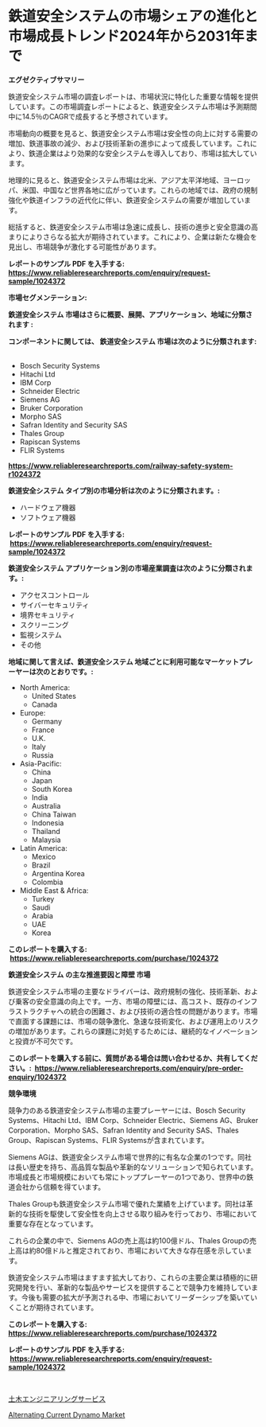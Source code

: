<p><h1>鉄道安全システムの市場シェアの進化と市場成長トレンド2024年から2031年まで</h1></p><p><strong>エグゼクティブサマリー</strong></p>
<p><p>鉄道安全システム市場の調査レポートは、市場状況に特化した重要な情報を提供しています。この市場調査レポートによると、鉄道安全システム市場は予測期間中に14.5％のCAGRで成長すると予想されています。</p><p>市場動向の概要を見ると、鉄道安全システム市場は安全性の向上に対する需要の増加、鉄道事故の減少、および技術革新の進歩によって成長しています。これにより、鉄道企業はより効果的な安全システムを導入しており、市場は拡大しています。</p><p>地理的に見ると、鉄道安全システム市場は北米、アジア太平洋地域、ヨーロッパ、米国、中国など世界各地に広がっています。これらの地域では、政府の規制強化や鉄道インフラの近代化に伴い、鉄道安全システムの需要が増加しています。</p><p>総括すると、鉄道安全システム市場は急速に成長し、技術の進歩と安全意識の高まりによりさらなる拡大が期待されています。これにより、企業は新たな機会を見出し、市場競争が激化する可能性があります。</p></p>
<p><strong>レポートのサンプル PDF を入手する: <a href="https://www.reliableresearchreports.com/enquiry/request-sample/1024372">https://www.reliableresearchreports.com/enquiry/request-sample/1024372</a></strong></p>
<p><strong>市場セグメンテーション:</strong></p>
<p><strong> 鉄道安全システム 市場はさらに概要、展開、アプリケーション、地域に分類されます :</strong></p>
<p><strong>コンポーネントに関しては、 鉄道安全システム 市場は次のように分類されます: &nbsp;</strong></p>
<p><ul><li>Bosch Security Systems</li><li>Hitachi Ltd</li><li>IBM Corp</li><li>Schneider Electric</li><li>Siemens AG</li><li>Bruker Corporation</li><li>Morpho SAS</li><li>Safran Identity and Security SAS</li><li>Thales Group</li><li>Rapiscan Systems</li><li>FLIR Systems</li></ul></p>
<p><strong><a href="https://www.reliableresearchreports.com/railway-safety-system-r1024372">https://www.reliableresearchreports.com/railway-safety-system-r1024372</a></strong></p>
<p><strong> 鉄道安全システム タイプ別の市場分析は次のように分類されます。:</strong></p>
<p><ul><li>ハードウェア機器</li><li>ソフトウェア機器</li></ul></p>
<p><strong>レポートのサンプル PDF を入手する: &nbsp;<a href="https://www.reliableresearchreports.com/enquiry/request-sample/1024372">https://www.reliableresearchreports.com/enquiry/request-sample/1024372</a></strong></p>
<p><strong> 鉄道安全システム アプリケーション別の市場産業調査は次のように分類されます。:</strong></p>
<p><ul><li>アクセスコントロール</li><li>サイバーセキュリティ</li><li>境界セキュリティ</li><li>スクリーニング</li><li>監視システム</li><li>その他</li></ul></p>
<p><strong>地域に関して言えば、鉄道安全システム 地域ごとに利用可能なマーケットプレーヤーは次のとおりです。:</strong></p>
<p><ul>
    <li>
        North America:
        <ul>
            <li>United States</li>
            <li>Canada</li>
        </ul>
    </li>
    <li>
        Europe:
        <ul>
            <li>Germany</li>
            <li>France</li>
            <li>U.K.</li>
            <li>Italy</li>
            <li>Russia</li>
        </ul>
    </li>
    <li>
        Asia-Pacific:
        <ul>
            <li>China</li>
            <li>Japan</li>
            <li>South Korea</li>
            <li>India</li>
            <li>Australia</li>
            <li>China Taiwan</li>
            <li>Indonesia</li>
            <li>Thailand</li>
            <li>Malaysia</li>
        </ul>
    </li>
    <li>
        Latin America:
        <ul>
            <li>Mexico</li>
            <li>Brazil</li>
            <li>Argentina Korea</li>
            <li>Colombia</li>
        </ul>
    </li>
    <li>
        Middle East & Africa:
        <ul>
            <li>Turkey</li>
            <li>Saudi</li>
            <li>Arabia</li>
            <li>UAE</li>
            <li>Korea</li>
        </ul>
    </li>
    </ul></p>
<p><strong>このレポートを購入する: &nbsp;<a href="https://www.reliableresearchreports.com/purchase/1024372">https://www.reliableresearchreports.com/purchase/1024372</a></strong></p>
<p><strong>鉄道安全システム の主な推進要因と障壁 市場</strong></p>
<p><p>鉄道安全システム市場の主要なドライバーは、政府規制の強化、技術革新、および乗客の安全意識の向上です。一方、市場の障壁には、高コスト、既存のインフラストラクチャへの統合の困難さ、および技術の適合性の問題があります。市場で直面する課題には、市場の競争激化、急速な技術変化、および運用上のリスクの増加があります。これらの課題に対処するためには、継続的なイノベーションと投資が不可欠です。</p></p>
<p><strong>このレポートを購入する前に、質問がある場合は問い合わせるか、共有してください。:&nbsp; <a href="https://www.reliableresearchreports.com/enquiry/pre-order-enquiry/1024372">https://www.reliableresearchreports.com/enquiry/pre-order-enquiry/1024372</a></strong></p>
<p><strong>競争環境</strong></p>
<p><p>競争力のある鉄道安全システム市場の主要プレーヤーには、Bosch Security Systems、Hitachi Ltd、IBM Corp、Schneider Electric、Siemens AG、Bruker Corporation、Morpho SAS、Safran Identity and Security SAS、Thales Group、Rapiscan Systems、FLIR Systemsが含まれています。</p><p>Siemens AGは、鉄道安全システム市場で世界的に有名な企業の1つです。同社は長い歴史を持ち、高品質な製品や革新的なソリューションで知られています。市場成長と市場規模においても常にトッププレーヤーの1つであり、世界中の鉄道会社から信頼を得ています。</p><p>Thales Groupも鉄道安全システム市場で優れた業績を上げています。同社は革新的な技術を駆使して安全性を向上させる取り組みを行っており、市場において重要な存在となっています。</p><p>これらの企業の中で、Siemens AGの売上高は約100億ドル、Thales Groupの売上高は約80億ドルと推定されており、市場において大きな存在感を示しています。</p><p>鉄道安全システム市場はますます拡大しており、これらの主要企業は積極的に研究開発を行い、革新的な製品やサービスを提供することで競争力を維持しています。今後も需要の拡大が予測される中、市場においてリーダーシップを築いていくことが期待されています。</p></p>
<p><strong>このレポートを購入する: &nbsp; <a href="https://www.reliableresearchreports.com/purchase/1024372">https://www.reliableresearchreports.com/purchase/1024372</a></strong></p>
<p><strong>レポートのサンプル PDF を入手する: &nbsp;<a href="https://www.reliableresearchreports.com/enquiry/request-sample/1024372">https://www.reliableresearchreports.com/enquiry/request-sample/1024372</a></strong><strong></strong></p>
<p>&nbsp;</p>
<p><p><a href="https://github.com/Sophiaard2003/Market-Research-Report-List-1/blob/main/590170527761.md">土木エンジニアリングサービス</a></p><p><a href="https://github.com/brenzgnarento/Market-Research-Report-List-2/blob/main/alternating-current-dynamo-market.md">Alternating Current Dynamo Market</a></p></p>